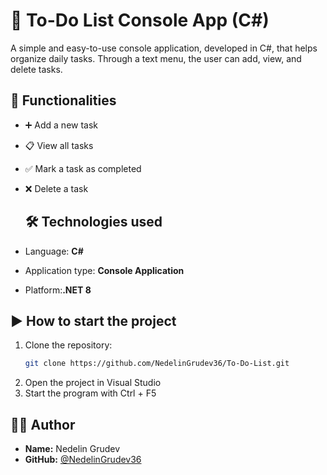 # 📝 To-Do List Console App (C#)
A simple and easy-to-use console application, developed in C#, that helps organize daily tasks. Through a text menu, the user can add, view, and delete tasks.
## 🔧 Functionalities

- ➕ Add a new task
- 📋 View all tasks
- ✅ Mark a task as completed 
- ❌ Delete a task
  ## 🛠️ Technologies used

- Language: **C#**
- Application type: **Console Application**
- Platform:**.NET 8**
## ▶️ How to start the project

1. Clone the repository:
   ```bash
   git clone https://github.com/NedelinGrudev36/To-Do-List.git
2. Open the project in Visual Studio
3. Start the program with Ctrl + F5
## 👨‍💻 Author

- **Name:** Nedelin Grudev
- **GitHub:** [@NedelinGrudev36](https://github.com/NedelinGrudev36)
